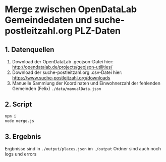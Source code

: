 # Merge zwischen OpenDataLab Gemeindedaten und suche-postleitzahl.org PLZ-Daten

## 1. Datenquellen

1. Download der OpenDataLab .geojson-Datei hier: http://opendatalab.de/projects/geojson-utilities/
2. Download der suche-postleitzahl.org .csv-Datei hier: https://www.suche-postleitzahl.org/downloads
3. Manuelle Sammlung der Koordinaten und Einwohnerzahl der fehlenden Gemeinden (Felix) `./data/manualData.json`

## 2. Script

```bash
npm i
node merge.js
```

## 3. Ergebnis

Ergbnisse sind in `./output/places.json` im `./output` Ordner sind auch noch logs und errors
